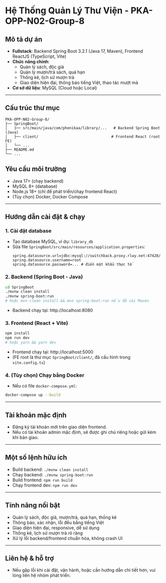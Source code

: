 # Hệ Thống Quản Lý Thư Viện - PKA-OPP-N02-Group-8

## Mô tả dự án

- **Fullstack**: Backend Spring Boot 3.2.1 (Java 17, Maven), Frontend ReactJS (TypeScript, Vite)
- **Chức năng chính**:
  - Quản lý sách, độc giả
  - Quản lý mượn/trả sách, quá hạn
  - Thống kê, lịch sử mượn trả
  - Giao diện hiện đại, thông báo tiếng Việt, thao tác mượt mà
- **Cơ sở dữ liệu**: MySQL (Cloud hoặc Local)

---

## Cấu trúc thư mục

```
PKA-OPP-N02-Group-8/
├── SpringBoot/
│   ├── src/main/java/com/phenikaa/library/...   # Backend Spring Boot (Java)
│   ├── client/                                 # Frontend React (root FE)
│   └── ...
├── README.md
└── ...
```

## Yêu cầu môi trường
- Java 17+ (chạy backend)
- MySQL 8+ (database)
- Node.js 18+ (chỉ để phát triển/chạy frontend React)
- (Tùy chọn) Docker, Docker Compose

---

## Hướng dẫn cài đặt & chạy

### 1. Cài đặt database
- Tạo database MySQL, ví dụ: `library_db`
- Sửa file `SpringBoot/src/main/resources/application.properties`:
  ```
  spring.datasource.url=jdbc:mysql://switchback.proxy.rlwy.net:47428/library_db
  spring.datasource.username=root
  spring.datasource.password=... # điền mật khẩu thực tế
  ```

### 2. Backend (Spring Boot - Java)
```bash
cd SpringBoot
./mvnw clean install
./mvnw spring-boot:run
# hoặc mvn clean install && mvn spring-boot:run nếu đã cài Maven
```
- Backend chạy tại: http://localhost:8080

### 3. Frontend (React + Vite)
```bash
npm install
npm run dev
# hoặc yarn && yarn dev
```
- Frontend chạy tại: http://localhost:5000
- (FE root là thư mục `SpringBoot/client/`, đã cấu hình trong `vite.config.ts`)

### 4. (Tùy chọn) Chạy bằng Docker
- Nếu có file `docker-compose.yml`:
```bash
docker-compose up --build
```

---

## Tài khoản mặc định
- Đăng ký tài khoản mới trên giao diện frontend.
- Nếu có tài khoản admin mặc định, sẽ được ghi chú riêng hoặc gửi kèm khi bàn giao.

---

## Một số lệnh hữu ích
- Build backend: `./mvnw clean install`
- Chạy backend: `./mvnw spring-boot:run`
- Build frontend: `npm run build`
- Chạy frontend dev: `npm run dev`

---

## Tính năng nổi bật
- Quản lý sách, độc giả, mượn/trả, quá hạn, thống kê
- Thông báo, xác nhận, lỗi đều bằng tiếng Việt
- Giao diện hiện đại, responsive, dễ sử dụng
- Thống kê, lịch sử mượn trả rõ ràng
- Xử lý lỗi backend/frontend chuẩn hóa, không crash UI

---

## Liên hệ & hỗ trợ
- Nếu gặp lỗi khi cài đặt, vận hành, hoặc cần hướng dẫn chi tiết hơn, vui lòng liên hệ nhóm phát triển.




